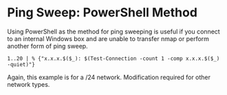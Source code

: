 # Ping Sweep: PowerShell Method

Using PowerShell as the method for ping sweeping is useful if you connect to an internal Windows box and are unable to transfer nmap or perform another form of ping sweep. 
```
1..20 | % {"x.x.x.$($_): $(Test-Connection -count 1 -comp x.x.x.$($_) -quiet)"} 
```
Again, this example is for a /24 network. Modification required for other network types.  